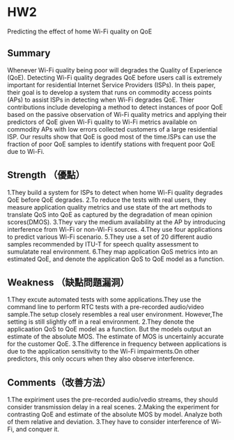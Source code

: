 # HW2
Predicting the effect of home Wi-Fi quality on QoE
## Summary
Whenever Wi-Fi quality being poor will degrades the Quality of Experience (QoE).
Detecting Wi-Fi quality degrades QoE before users call is extremely important for residential Internet Service Providers (ISPs).
In theis paper, their goal is to develop a system that runs on commodity access points (APs) to assist ISPs in detecting when Wi-Fi degrades QoE.
Thier contributions include developing a method to detect instances of poor QoE based on the passive observation of Wi-Fi quality metrics and applying their predictors of QoE given Wi-Fi quality to Wi-Fi metrics available on commodity APs with low errors collected customers of a large residential ISP. Our results show that QoE is good most of the time.ISPs can use the fraction of poor QoE samples to identify stations with frequent poor QoE due to Wi-Fi.
## Strength （優點）
1.They build a system for ISPs to detect when home Wi-Fi quality degrades QoE before QoE degrades.
2.To reduce the tests with real users, they measure application quality metrics and use state of the art methods to translate QoS into QoE as captured by the degradation of mean opinion scores(DMOS).
3.They vary the medium availability at the AP by introducing interference from Wi-Fi or non-Wi-Fi sources.
4.They use four applications to predict various Wi-Fi scenario.
5.They use a set of 20 different audio samples recommended by ITU-T for speech quality assessment to sumulatate real environment.
6.They map application QoS metrics into an estimated QoE, and denote the application QoS to QoE model as a function.

## Weakness （缺點問題漏洞）
1.They excute automated tests with some applications.They use the command line to perform RTC tests with a pre-recorded audio/video sample.The setup closely resembles a real user environment. However,The setting is still slightly off in a real environment.
2.They denote the applicaation QoS to QoE model as a function. But the models output an estimate of the absolute MOS. The estimate of MOS is uncertainly accurate for the customer QoE.
3.The difference in frequency between applications is due to the application sensitivity to the Wi-Fi impairments.On other predictors, this only occurs when they also observe interference.
## Comments（改善方法）
1.The expiriment uses the pre-recorded audio/vedio streams, they should consider transmission delay in a real scenes.
2.Making the experiment for contrasting QoE and estimate of the absolute MOS by model. Analyze both of them relative and deviation.
3.They have to consider interference of Wi-Fi, and conquer it.
